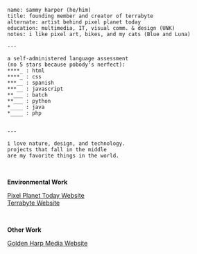 ```
name: sammy harper (he/him)
title: founding member and creator of terrabyte
alternate: artist behind pixel planet today
education: multimedia, IT, visual comm. & design (UNK)
notes: i like pixel art, bikes, and my cats (Blue and Luna)

---

a self-administered language assessment
(no 5 stars because pobody's nerfect):
****_ : html
****_ : css
***__ : spanish
***__ : javascript
**___ : batch
**___ : python
*____ : java
*____ : php


---

i love nature, design, and technology.
projects that fall in the middle
are my favorite things in the world.

```

<br>

__Environmental Work__

[Pixel Planet Today Website](https://pixelplanettoday.com)<br>
[Terrabyte Website](https://terrabyte.eco)

<br>

__Other Work__

[Golden Harp Media Website](https://goldenharpmedia.com)
